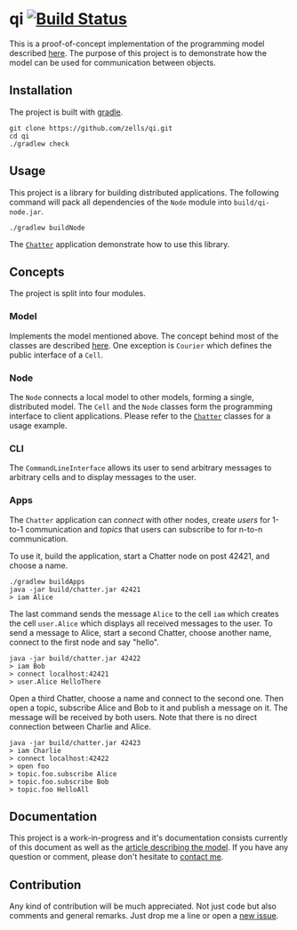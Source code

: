 # qi [![Build Status](https://travis-ci.org/zells/qi.svg?branch=master)](https://travis-ci.org/zells/qi)

This is a proof-of-concept implementation of the programming model described [here][blog]. The purpose of this project is to demonstrate how the model can be used for communication between objects.

[blog]: http://blog.rtens.org/a-unified-computing-model.html


## Installation

The project is built with [gradle].

    git clone https://github.com/zells/qi.git
    cd qi
    ./gradlew check

[gradle]: https://gradle.org/


## Usage

This project is a library for building distributed applications. The following command will pack all dependencies of the `Node` module into `build/qi-node.jar`.

    ./gradlew buildNode

The [`Chatter`][chatter] application demonstrate how to use this library.


## Concepts

The project is split into four modules.

### Model

Implements the model mentioned above. The concept behind most of the classes are described [here][blog]. One exception is `Courier` which defines the public interface of a `Cell`.

### Node

The `Node` connects a local model to other models, forming a single, distributed model. The `Cell` and the `Node` classes form the programming interface to client applications. Please refer to the [`Chatter`][chatter] classes for a usage example.

### CLI

The `CommandLineInterface` allows its user to send arbitrary messages to arbitrary cells and to display messages to the user.

### Apps

The `Chatter` application can *connect* with other nodes, create *users* for 1-to-1 communication and *topics* that users can subscribe to for n-to-n communication.

To use it, build the application, start a Chatter node on post 42421, and choose a name.

    ./gradlew buildApps
    java -jar build/chatter.jar 42421
    > iam Alice

The last command sends the message `Alice` to the cell `iam` which creates the cell `user.Alice` which displays all received messages to the user. To send a message to Alice, start a second Chatter, choose another name, connect to the first node and say "hello".

    java -jar build/chatter.jar 42422
    > iam Bob
    > connect localhost:42421
    > user.Alice HelloThere

Open a third Chatter, choose a name and connect to the second one. Then open a topic, subscribe Alice and Bob to it and publish a message on it. The message will be received by both users. Note that there is no direct connection between Charlie and Alice.

    java -jar build/chatter.jar 42423
    > iam Charlie
    > connect localhost:42422
    > open foo
    > topic.foo.subscribe Alice
    > topic.foo.subscribe Bob
    > topic.foo HelloAll

[chatter]: https://github.com/zells/qi/blob/master/apps/src/main/java/org/zells/qi/apps/Channel.java


## Documentation ##

This project is a work-in-progress and it's documentation consists currently of this document as well as the [article describing the model][blog]. If you have any question or comment, please don't hesitate to [contact me].

[contact me]: https://github.com/rtens


## Contribution ##

Any kind of contribution will be much appreciated. Not just code but also comments and general remarks. Just drop me a line or open a [new issue].

[new issue]: https://github.com/zells/qi/issues/new